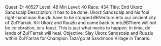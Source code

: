 Quest ID: 40527
Level: 48
Min Level: 40
Race: 434
Title: End Ukorz Sandscalp
Description: It has to be done. Ukorz Sandscalp and his foul right-hand man Ruuzlu have to be stopped.$B$BVenture into our ancient city of Zul'Farrak. Kill Ukorz and Ruuzlu and come back to me.$B$BThere will not be celebration, or a feast. This is just what needs to happen. In time, de lands of Zul'Farrak will heal.
Objective: Slay Ukorz Sandscalp and Ruuzlu within Zul'Farrak for Champion Taza'go at Sandmoon Village in Tanaris.
